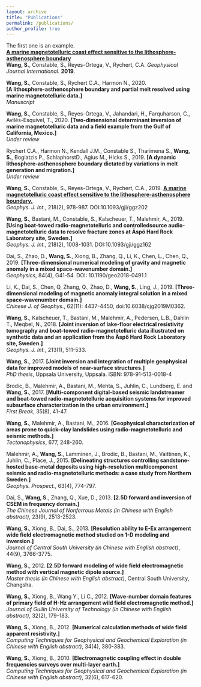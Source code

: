 ```yaml
---
layout: archive
title: "Publications" 
permalink: /publications/ 
author_profile: true
---
```


The first one is an example.
<br>
<b>[A marine magnetotelluric coast effect sensitive to the lithosphere-asthenosphere boundary](https://academic.oup.com/gji/article-abstract/218/2/978/5485642)</b> <br> 
<b>Wang, S.</b>, Constable, S., Reyes-Ortega, V., Rychert, C.A.
<i>Geophysical Journal International</i>. <b>2019</b>.

<b>Wang, S.</b>, Constable, S., Rychert C.A., Harmon N., 2020. <br> <b>[A lithosphere-asthenosphere boundary and partial melt resolved using marine magnetotelluric data.]</b> <br> <i>Manuscript</i> 

<b>Wang, S.</b>, Constable, S., Reyes-Ortega, V., Jahandari, H., Farquharson, C., Avilés-Esquivel, T., 2020. <b>[Two-dimensional determinant inversion of marine magnetotelluric data and a field example from the Gulf of California, Mexico.]</b> <br>  <i>Under review</i>

Rychert C.A., Harmon N., Kendall J.M., Constable S., Tharimena S., <b>Wang, S.</b>, Bogiatzis P., SchlaphorstD., Agius M., Hicks S., 2019. <b>[A dynamic lithosphere-asthenosphere boundary dictated by variations in melt generation and migration.]</b> <br>  <i>Under review</i> 

<b>Wang, S.</b>, Constable, S., Reyes-Ortega, V., Rychert, C.A., 2019. <b>[A marine magnetotelluric coast effect sensitive to the lithosphere-asthenosphere boundary.](https://academic.oup.com/gji/article-abstract/218/2/978/5485642) </b> <br> <i>Geophys. J. Int.</i>, 218(2), 978-987. DOI:10.1093/gji/ggz202

<b>Wang, S.</b>, Bastani, M., Constable, S., Kalscheuer, T., Malehmir, A., 2019. <b>[Using boat-towed radio-magnetotelluric and controlledsource audio-magnetotelluric data to resolve fracture zones at Äspö Hard Rock Laboratory site, Sweden.]</b> <br>  <i>Geophys. J. Int.</i>, 218(2), 1008-1031. DOI:10.1093/gji/ggz162

Dai, S., Zhao, D., <b>Wang, S.</b>, Xiong, B., Zhang, Q., Li, K., Chen, L., Chen, Q., 2019. <b>[Three-dimensional numerical modeling of gravity and magnetic anomaly in a mixed space-wavenumber domain.]</b> <br>  <i>Geophysics</i>, 84(4), G41-54. DOI: 10.1190/geo2018-0491.1

Li, K., Dai, S., Chen, Q, Zhang, Q., Zhao, D., <b>Wang, S.</b>, Ling, J., 2019. <b>[Three-dimensional modeling of magnetic anomaly integral solution in a mixed space-wavenumber domain.] </b> <br> <i>Chinese J. of Geophys.</i>, 62(11): 4437-4450, doi:10.6038/cjg2019M0362. 

<b>Wang, S.</b>, Kalscheuer, T., Bastani, M., Malehmir, A., Pedersen, L.B., Dahlin T., Meqbel, N., 2018. <b>[Joint inversion of lake-floor electrical resistivity tomography and boat-towed radio-magnetotelluric data illustrated on synthetic data and an application from the Äspö Hard Rock Laboratory site, Sweden.]</b> <br>  <i>Geophys. J. Int.</i>, 213(1), 511-533.

<b>Wang, S.</b>, 2017. <b>[Joint inversion and integration of multiple geophysical data for improved models of near-surface structures.]</b> <br>  <i>PhD thesis</i>, Uppsala University, Uppsala. ISBN: 978-91-513-0018-4 

Brodic, B., Malehmir, A., Bastani, M., Mehta, S., Juhlin, C., Lundberg, E. and <b>Wang, S.</b>, 2017. <b>[Multi-component digital-based seismic landstreamer and boat-towed radio-magnetotelluric acquisition systems for improved subsurface characterization in the urban environment.] </b> <br> <i>First Break</i>, 35(8), 41-47.

<b>Wang, S.</b>, Malehmir, A., Bastani, M., 2016. <b>[Geophysical characterization of areas prone to quick-clay landslides using radio-magnetotelluric and seismic methods.]</b> <br> <i>Tectonophysics</i>, 677, 248-260.

Malehmir, A., <b>Wang, S.</b>, Lamminen, J., Brodic, B., Bastani, M., Vaittinen, K., Juhlin, C., Place, J., 2015. <b>[Delineating structures controlling sandstone-hosted base-metal deposits using high-resolution multicomponent seismic and radio-magnetotelluric methods: a case study from Northern Sweden.]</b> <br> <i>Geophys. Prospect.</i>, 63(4), 774-797.

Dai, S., <b>Wang, S.</b>, Zhang, Q., Xue, D., 2013. <b>[2.5D forward and inversion of CSEM in frequency domain.] </b> <br> <i>The Chinese Journal of Nonferrous Metals (in Chinese with English abstract)</i>, 23(9), 2513-2523.

<b>Wang, S.</b>, Xiong, B., Dai, S., 2013. <b>[Resolution ability to E-Ex arrangement wide field electromagnetic method studied on 1-D modeling and inversion.] </b> <br> <i>Journal of Central South University (in Chinese with English abstract)</i>, 44(9), 3766-3775.

<b>Wang, S.</b>, 2012. <b>[2.5D forward modeling of wide field electromagnetic method with vertical magnetic dipole source.]</b> <br>  <i>Master thesis (in Chinese with English abstract)</i>, Central South University, Changsha.

<b>Wang, S.</b>, Xiong, B., Wang Y., Li C., 2012. <b>[Wave-number domain features of primary field of H-Hz arrangement wild field electromagnetic method.] </b> <br> <i>Journal of Guilin University of Technology (in Chinese with English abstract)</i>, 32(2), 179-183.

<b>Wang, S.</b>, Xiong, B., 2012. <b>[Numerical calculation methods of wide field apparent resistivity.] </b> <br> <i>Computing Techniques for Geophysical and Geochemical Exploration (in Chinese with English abstract)</i>, 34(4), 380-383.

<b>Wang, S.</b>, Xiong, B., 2010. <b>[Electromagnetic coupling effect in double frequencies surveys over multi-layer earth.]</b> <br>  <i>Computing Techniques for Geophysical and Geochemical Exploration (in Chinese with English abstract)</i>, 32(6), 617-620.

